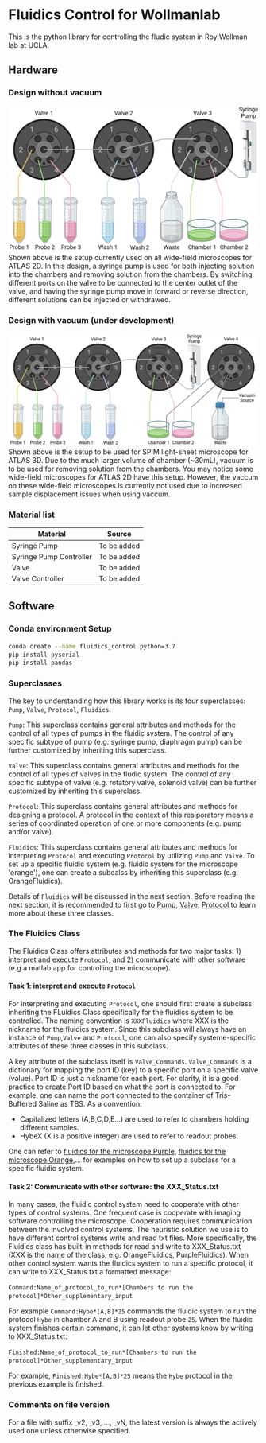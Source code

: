 # Fluidics Control for Wollmanlab
This is the python library for controlling the fludic system in Roy Wollman lab at UCLA.
## Hardware
### Design without vacuum
![Diagram of setup without vacuum](Diagrams/Fluidic_Setup_No_Vacuum.png)
Shown above is the setup currently used on all wide-field microscopes for ATLAS 2D.
In this design, a syringe pump is used for both injecting solution into the chambers and removing solution from the chambers.
By switching different ports on the valve to be connected to the center outlet of the valve, and having the syringe pump move in forward or reverse direction, different solutions can be injected or withdrawed.
### Design with vacuum (under development)
![Diagram of setup with vacuum](Diagrams/Fluidic_Setup_Vacuum.png)
Shown above is the setup to be used for SPIM light-sheet microscope for ATLAS 3D.
Due to the much larger volume of chamber (~30mL), vacuum is to be used for removing solution from the chambers.
You may notice some wide-field microscopes for ATLAS 2D have this setup.
However, the vaccum on these wide-field microscopes is currently not used due to increased sample displacement issues when using vaccum. 
### Material list
|Material|Source|
|--------|------|
|Syringe Pump|To be added|
|Syringe Pump Controller|To be added|
|Valve|To be added|
|Valve Controller|To be added|
## Software
### Conda environment Setup
```bash 
conda create --name fluidics_control python=3.7 
pip install pyserial 
pip install pandas
```
### Superclasses
The key to understanding how this library works is its four superclasses: `Pump`, `Valve`, `Protocol`, `Fluidics`.

`Pump`: This superclass contains general attributes and methods for the control of all types of pumps in the fluidic system. 
The control of any specific subtype of pump (e.g. syringe pump, diaphragm pump) can be further customized by inheriting this superclass. 

`Valve`: This superclass contains general attributes and methods for the control of all types of valves in the fludic system.
The control of any specific subtype of valve (e.g. rotatory valve, solenoid valve) can be further customized by inheriting this superclass. 

`Protocol`: This superclass contains general attributes and methods for designing a protocol. 
A protocol in the context of this resiporatory means a series of coordinated operation of one or more components (e.g. pump and/or valve).
 
`Fluidics`: This superclass contains general attributes and methods for interpreting `Protocol` and executing `Protocol` by utilizing `Pump` and `Valve`.
To set up a specific fluidic system (e.g. fluidic system for the microscope 'orange'), one can create a subcalss by inheriting this superclass (e.g. OrangeFluidics).

Details of `Fluidics` will be discussed in the next section. 
Before reading the next section, it is recommended to first go to [Pump](Pumps), [Valve](Valves), [Protocol](Protocols) to learn more about these three classes.
### The Fluidics Class
The Fluidics Class offers attributes and methods for two major tasks: 1) interpret and execute `Protocol`, and 2) communicate with other software (e.g a matlab app for controlling the microscope).
#### Task 1: interpret and execute `Protocol`
For interpreting and executing `Protocol`, one should first create a subclass inheriting the FLuidics Class specifically for the fluidics system to be controlled.
The naming convention is `XXXFluidics` where XXX is the nickname for the fluidics system.
Since this subclass will always have an instance of `Pump`,`Valve` and `Protocol`, one can also specify systeme-specific attributes of these three classes in this subclass.

A key attribute of the subclass itself is `Valve_Commands`.
`Valve_Commands` is a dictionary for mapping the port ID (key) to a specific port on a specific valve (value). 
Port ID is just a nickname for each port.
For clarity, it is a good practice to create Port ID based on what the port is connected to. 
For example, one can name the port connected to the container of Tris-Buffered Saline as TBS.
As a convention:
- Capitalized letters (A,B,C,D,E...) are used to refer to chambers holding different samples.
- HybeX (X is a positive integer) are used to refer to readout probes.

One can refer to [fluidics for the microscope Purple](PurpleFluidics.py), [fluidics for the microscope Orange](OrangeFluidics.py),... for examples on how to set up a subclass for a specific fluidic system.
#### Task 2: Communicate with other software: the XXX_Status.txt
In many cases, the fluidic control system need to cooperate with other types of control systems. One frequent case is cooperate with imaging software controlling the microscope. 
Cooperation requires communication between the involved control systems.
The heuristic solution we use is to have different control systems write and read txt files.
More specifically, the Fluidics class has built-in methods for read and write to XXX_Status.txt (XXX is the name of the class, e.g. OrangeFluidics, PurpleFluidics).
When other control system wants the fluidics system to run a specific protocol, it can write to XXX_Status.txt a formatted message:

`Command:Name_of_protocol_to_run*[Chambers to run the protocol]*Other_supplementary_input`

For example `Command:Hybe*[A,B]*25` commands the fluidic system to run the protocol `Hybe` in chamber A and B using readout probe `25`.
When the fluidic system finishes certain command, it can let other systems know by writing to XXX_Status.txt:

`Finished:Name_of_protocol_to_run*[Chambers to run the protocol]*Other_supplementary_input`

For example, `Finished:Hybe*[A,B]*25` means the `Hybe` protocol in the previous example is finished.

### Comments on file version
For a file with suffix _v2, _v3, ..., _vN, the latest version is always the actively used one unless otherwise specified.   
